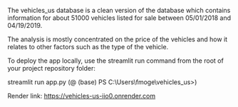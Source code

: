 The vehicles_us database is a clean version of the database which contains information for about 51000 vehicles listed for sale between 05/01/2018 and 04/19/2019.

The analysis is mostly concentrated on the price of the vehicles and how it relates to other factors such as the type of the vehicle.

To deploy the app locally, use the streamlit run command from the root of your project repository folder:

streamlit run app.py (@ (base) PS C:\Users\fmoge\vehicles_us>)

Render link: https://vehicles-us-iio0.onrender.com



